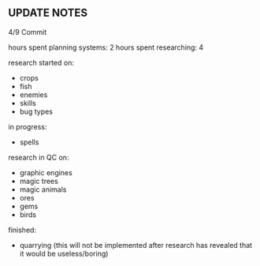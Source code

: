 ## UPDATE NOTES

4/9 Commit

hours spent planning systems: 2
hours spent researching: 4

research started on: 

* crops
* fish
* enemies
* skills
* bug types

in progress:

* spells

research in QC on:

* graphic engines
* magic trees
* magic animals
* ores
* gems
* birds

finished:

* quarrying (this will not be implemented after research has revealed that it would be useless/boring)
